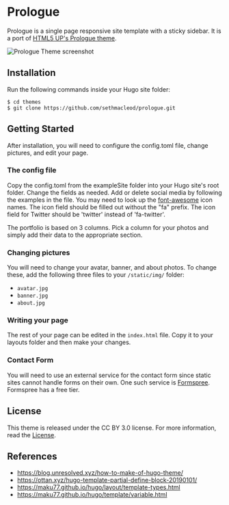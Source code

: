 # Prologue

Prologue is a single page responsive site template with a sticky sidebar. It is a port of [HTML5 UP's Prologue theme](https://html5up.net/prologue).

![Prologue Theme screenshot](https://raw.githubusercontent.com/sethmacleod/prologue/master/images/screenshot.png)

## Installation

Run the following commands inside your Hugo site folder:

    $ cd themes
    $ git clone https://github.com/sethmacleod/prologue.git

## Getting Started

After installation, you will need to configure the config.toml file, change pictures, and edit your page.

### The config file

Copy the config.toml from the exampleSite folder into your Hugo site's root folder. Change the fields as needed. Add or delete social media by following the examples in the file. You may need to look up the [font-awesome](http://fontawesome.io/) icon names. The icon field should be filled out without the "fa" prefix. The icon field for Twitter should be 'twitter' instead of 'fa-twitter'.

The portfolio is based on 3 columns. Pick a column for your photos and simply add their data to the appropriate section.

### Changing pictures

You will need to change your avatar, banner, and about photos. To change these, add the following three files to your `/static/img/` folder:

- `avatar.jpg`
- `banner.jpg`
- `about.jpg`

### Writing your page

The rest of your page can be edited in the `index.html` file. Copy it to your layouts folder and then make your changes.

### Contact Form

You will need to use an external service for the contact form since static sites cannot handle forms on their own. One such service is [Formspree](https://formspree.io/). Formspree has a free tier.

## License

This theme is released under the CC BY 3.0 license. For more information, read the [License](https://github.com/sethmacleod/prologue/blob/master/LICENSE.md).


## References
- https://blog.unresolved.xyz/how-to-make-of-hugo-theme/
- https://ottan.xyz/hugo-template-partial-define-block-20190101/
- https://maku77.github.io/hugo/layout/template-types.html
- https://maku77.github.io/hugo/template/variable.html
